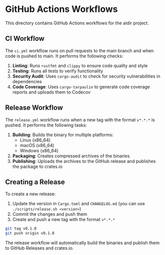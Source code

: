 # GitHub Actions Workflows

This directory contains GitHub Actions workflows for the aidir project.

## CI Workflow

The `ci.yml` workflow runs on pull requests to the main branch and when code is pushed to main. It performs the following checks:

1. **Linting**: Runs `rustfmt` and `clippy` to ensure code quality and style
2. **Testing**: Runs all tests to verify functionality
3. **Security Audit**: Uses `cargo-audit` to check for security vulnerabilities in dependencies
4. **Code Coverage**: Uses `cargo-tarpaulin` to generate code coverage reports and uploads them to Codecov

## Release Workflow

The `release.yml` workflow runs when a new tag with the format `v*.*.*` is pushed. It performs the following tasks:

1. **Building**: Builds the binary for multiple platforms:
   - Linux (x86_64)
   - macOS (x86_64)
   - Windows (x86_64)
2. **Packaging**: Creates compressed archives of the binaries
3. **Publishing**: Uploads the archives to the GitHub release and publishes the package to crates.io

## Creating a Release

To create a new release:

1. Update the version in `Cargo.toml` and `CHANGELOG.md` (you can use `./scripts/release.sh <version>`)
2. Commit the changes and push them
3. Create and push a new tag with the format `v*.*.*`

```bash
git tag v0.1.0
git push origin v0.1.0
```

The release workflow will automatically build the binaries and publish them to GitHub Releases and crates.io.

